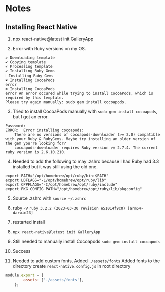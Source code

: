 # Notes

## Installing React Native

1. npx react-native@latest init GalleryApp

2. Error with Ruby versions on my OS.

```
✔ Downloading template
✔ Copying template
✔ Processing template
✔ Installing Ruby Gems
ℹ Installing Ruby Gems
✖ Installing CocoaPods
error
✖ Installing CocoaPods
error An error occured while trying to install CocoaPods, which is required by this template.
Please try again manually: sudo gem install cocoapods.
```

3. Tried to install CocoaPods manually with `sudo gem install cocoapods`, but I
   got an error.

```
Password:
ERROR:  Error installing cocoapods:
	There are no versions of cocoapods-downloader (>= 2.0) compatible with your Ruby & RubyGems. Maybe try installing an older version of the gem you're looking for?
	cocoapods-downloader requires Ruby version >= 2.7.4. The current ruby version is 2.6.10.210.
```

4. Needed to add the following to may .zshrc because I had Ruby had 3.3 installed but it was still using the old one.

```
export PATH="/opt/homebrew/opt/ruby/bin:$PATH"
export LDFLAGS="-L/opt/homebrew/opt/ruby/lib"
export CPPFLAGS="-I/opt/homebrew/opt/ruby/include"
export PKG_CONFIG_PATH="/opt/homebrew/opt/ruby/lib/pkgconfig"
```

5. Source .zshrc with `source ~/.zshrc`

6. ruby -v `ruby 3.2.2 (2023-03-30 revision e51014f9c0) [arm64-darwin23]`

7. restarted install

8. `npx react-native@latest init GalleryApp`

9. Still needed to manually install Cocoapods `sudo gem install cocoapods`

10. Success

11. Needed to add custom fonts, 
Added `./assets/fonts`
Added fonts to the directory
create `react-native.config.js` in root directory
``` js
module.export = {
        assets: ['./assets/fonts'],
    };
```





























